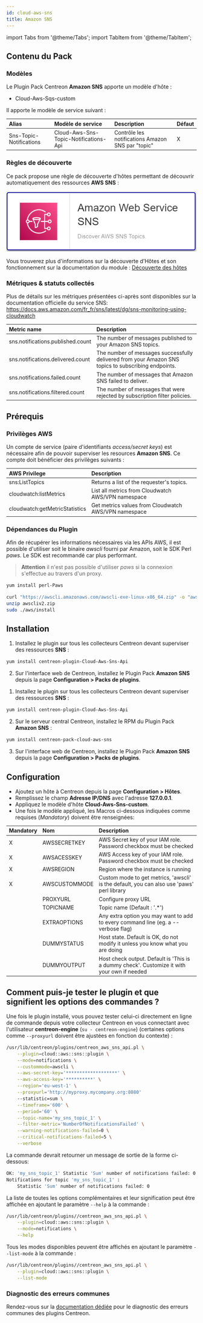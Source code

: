```yaml
---
id: cloud-aws-sns
title: Amazon SNS
---
```

import Tabs from '@theme/Tabs';
import TabItem from '@theme/TabItem';


## Contenu du Pack

### Modèles

Le Plugin Pack Centreon **Amazon SNS** apporte un modèle d'hôte :
* Cloud-Aws-Sqs-custom

Il apporte le modèle de service suivant :

| Alias                   | Modèle de service                     | Description                                       | Défaut |
|:------------------------|:--------------------------------------|:--------------------------------------------------|:-------|
| Sns-Topic-Notifications | Cloud-Aws-Sns-Topic-Notifications-Api | Contrôle les notifications Amazon SNS par "topic" | X      |

### Règles de découverte

Ce pack propose une règle de découverte d'hôtes permettant de découvrir automatiquement des ressources **AWS SNS** : 

![image](../../../assets/integrations/plugin-packs/procedures/cloud-aws-sns-provider.png)

Vous trouverez plus d'informations sur la découverte d'Hôtes et son fonctionnement sur la documentation du module : [Découverte des hôtes](/docs/monitoring/discovery/hosts-discovery)

### Métriques & statuts collectés

Plus de détails sur les métriques présentées ci-après sont disponibles sur la documentation officielle du service SNS:
https://docs.aws.amazon.com/fr_fr/sns/latest/dg/sns-monitoring-using-cloudwatch

<Tabs groupId="sync">
<TabItem value="Sns-Topic-Notifications" label="Sns-Topic-Notifications">

| Metric name                       | Description                                                                                         |
|:----------------------------------|:----------------------------------------------------------------------------------------------------|
| sns.notifications.published.count | The number of messages published to your Amazon SNS topics.                                         |
| sns.notifications.delivered.count | The number of messages successfully delivered from your Amazon SNS topics to subscribing endpoints. |
| sns.notifications.failed.count    | The number of messages that Amazon SNS failed to deliver.                                           |
| sns.notifications.filtered.count  | The number of messages that were rejected by subscription filter policies.                          |

</TabItem>
</Tabs>

## Prérequis

### Privilèges AWS

Un compte de service (paire d'identifiants *access/secret keys*) est nécessaire afin de pouvoir superviser les resources **Amazon SNS**.
Ce compte doit bénéficier des privilèges suivants :

| AWS Privilege                  | Description                                          |
|:-------------------------------|:-----------------------------------------------------|
| sns:ListTopics                 | Returns a list of the requester's topics.            |
| cloudwatch:listMetrics         | List all metrics from Cloudwatch AWS/VPN namespace   |
| cloudwatch:getMetricStatistics | Get metrics values from Cloudwatch AWS/VPN namespace |

### Dépendances du Plugin

Afin de récupérer les informations nécessaires via les APIs AWS, il est possible d'utiliser soit le binaire *awscli* fourni par Amazon, soit le SDK Perl *paws*. Le SDK est recommandé car plus performant. 

> **Attention** il n'est pas possible d'utiliser *paws* si la connexion s'effectue au travers d'un proxy.

<Tabs groupId="sync">
<TabItem value="perl-Paws-installation" label="perl-Paws-installation">

```bash
yum install perl-Paws
```

</TabItem>
<TabItem value="aws-cli-installation" label="aws-cli-installation">

```bash
curl "https://awscli.amazonaws.com/awscli-exe-linux-x86_64.zip" -o "awscliv2.zip"
unzip awscliv2.zip
sudo ./aws/install
```

</TabItem>
</Tabs>

## Installation

<Tabs groupId="sync">
<TabItem value="Online License" label="Online License">

1. Installez le plugin sur tous les collecteurs Centreon devant superviser des ressources **SNS** :

```bash
yum install centreon-plugin-Cloud-Aws-Sns-Api
```

2. Sur l'interface web de Centreon, installez le Plugin Pack **Amazon SNS** depuis la page **Configuration > Packs de plugins**.

</TabItem>
<TabItem value="Offline License" label="Offline License">

1. Installez le plugin sur tous les collecteurs Centreon devant superviser des ressources **SNS** :

```bash
yum install centreon-plugin-Cloud-Aws-Sns-Api
```

2. Sur le serveur central Centreon, installez le RPM du Plugin Pack **Amazon SNS** :

```bash
yum install centreon-pack-cloud-aws-sns
```

3. Sur l'interface web de Centreon, installez le Plugin Pack **Amazon SNS** depuis la page **Configuration > Packs de plugins**.

</TabItem>
</Tabs>

## Configuration

* Ajoutez un hôte à Centreon depuis la page **Configuration > Hôtes**.
* Remplissez le champ **Adresse IP/DNS** avec l'adresse **127.0.0.1**.
* Appliquez le modèle d'hôte **Cloud-Aws-Sns-custom**.
* Une fois le modèle appliqué, les Macros ci-dessous indiquées comme requises (*Mandatory*) doivent être renseignées:

| Mandatory   | Nom             | Description                                                                                 |
| :---------- | :-------------- | :------------------------------------------------------------------------------------------ |
| X           | AWSSECRETKEY    | AWS Secret key of your IAM role. Password checkbox must be checked                          |
| X           | AWSACESSKEY     | AWS Access key of your IAM role. Password checkbox must be checked                          |
| X           | AWSREGION       | Region where the instance is running                                                        |
| X           | AWSCUSTOMMODE   | Custom mode to get metrics, 'awscli' is the default, you can also use 'paws' perl library   |
|             | PROXYURL        | Configure proxy URL                                                                         |
|             | TOPICNAME       | Topic name (Default : '.*')                                                                 |
|             | EXTRAOPTIONS    | Any extra option you may want to add to every command line (eg. a --verbose flag)           |
|             | DUMMYSTATUS     | Host state. Default is OK, do not modify it unless you know what you are doing              |
|             | DUMMYOUTPUT     | Host check output. Default is 'This is a dummy check'. Customize it with your own if needed |

## Comment puis-je tester le plugin et que signifient les options des commandes ?

Une fois le plugin installé, vous pouvez tester celui-ci directement en ligne
de commande depuis votre collecteur Centreon en vous connectant avec
l'utilisateur **centreon-engine** (`su - centreon-engine`)
(certaines options comme `--proxyurl` doivent être ajustées en fonction du contexte) :

```bash
/usr/lib/centreon/plugins/centreon_aws_sns_api.pl \
    --plugin=cloud::aws::sns::plugin \
    --mode=notifications \
    --custommode=awscli \
    --aws-secret-key='*******************' \
    --aws-access-key='**********' \
    --region='eu-west-1' \
    --proxyurl='http://myproxy.mycompany.org:8080'
    --statistic=sum \
    --timeframe='600' \
    --period='60' \
    --topic-name='my_sns_topic_1' \
    --filter-metric='NumberOfNotificationsFailed' \
    --warning-notifications-failed=0 \
    --critical-notifications-failed=5 \
    --verbose
```

La commande devrait retourner un message de sortie de la forme ci-dessous:

```bash
OK: 'my_sns_topic_1' Statistic 'Sum' number of notifications failed: 0 | 'my_sns_topic_1~sum#sns.notifications.failed.count'=0;;;;
Notifications for topic 'my_sns_topic_1' :
    Statistic 'Sum' number of notifications failed: 0 
```

La liste de toutes les options complémentaires et leur signification peut être
affichée en ajoutant le paramètre `--help` à la commande :

```bash
/usr/lib/centreon/plugins//centreon_aws_sns_api.pl \
    --plugin=cloud::aws::sns::plugin \
    --mode=notifications \
    --help
```

Tous les modes disponibles peuvent être affichés en ajoutant le paramètre
`--list-mode` à la commande :

```bash
/usr/lib/centreon/plugins//centreon_aws_sns_api.pl \
    --plugin=cloud::aws::sns::plugin \
    --list-mode
```

### Diagnostic des erreurs communes

Rendez-vous sur la [documentation dédiée](../getting-started/how-to-guides/troubleshooting-plugins.md)
pour le diagnostic des erreurs communes des plugins Centreon.